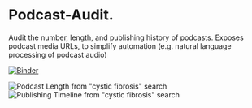 # Podcast-Audit.
Audit the number, length, and publishing history of podcasts. Exposes podcast media URLs, to simplify automation (e.g. natural language processing of podcast audio)

[![Binder](https://mybinder.org/badge_logo.svg)](https://mybinder.org/v2/gh/xthomas/Podcast-Audit.git/master?filepath=podcast_audit.ipynb)

![**Podcast Length** from "cystic fibrosis" search](https://i.imgur.com/L2sn248.png)
![**Publishing Timeline** from "cystic fibrosis" search](https://i.imgur.com/M5Oalot.png)
